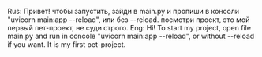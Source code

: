 Rus: Привет! чтобы запустить, зайди в main.py и пропиши в консоли "uvicorn main:app --reload", или без --reload. посмотри проект, это мой первый пет-проект, не суди строго.
Eng: Hi! To start my project, open file main.py and run in concole "uvicorn main:app --reload", or without --reload if you want. It is my first pet-project.
